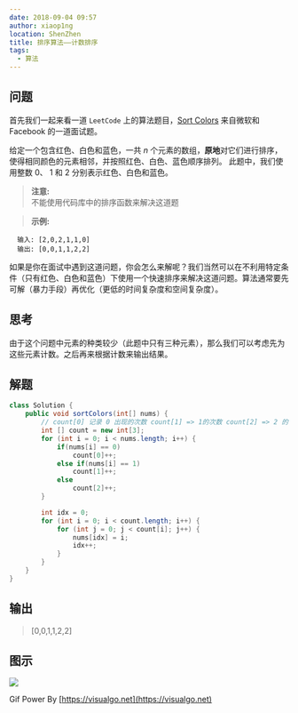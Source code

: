 ```yaml
---
date: 2018-09-04 09:57
author: xiaop1ng
location: ShenZhen
title: 排序算法——计数排序
tags:
  - 算法
---
```



## 问题

首先我们一起来看一道  `LeetCode`  上的算法题目，[Sort Colors](https://leetcode-cn.com/problems/sort-colors/description/) 来自微软和 Facebook 的一道面试题。
 
给定一个包含红色、白色和蓝色，一共 _n_ 个元素的数组，**原地**对它们进行排序，使得相同颜色的元素相邻，并按照红色、白色、蓝色顺序排列。
此题中，我们使用整数 0、 1 和 2 分别表示红色、白色和蓝色。
>  **注意:**   
不能使用代码库中的排序函数来解决这道题

>  **示例:** 

``` 
  输入: [2,0,2,1,1,0] 
  输出: [0,0,1,1,2,2] 
``` 
> 
>  
如果是你在面试中遇到这道问题，你会怎么来解呢？我们当然可以在不利用特定条件（只有红色、白色和蓝色）下使用一个快速排序来解决这道问题。算法通常要先可解（暴力手段）再优化（更低的时间复杂度和空间复杂度）。

 
## 思考

由于这个问题中元素的种类较少（此题中只有三种元素），那么我们可以考虑先为这些元素计数。之后再来根据计数来输出结果。

 
## 解题

```java
class Solution {
    public void sortColors(int[] nums) {
        // count[0] 记录 0 出现的次数 count[1] => 1的次数 count[2] => 2 的次数
        int [] count = new int[3]; 
        for (int i = 0; i < nums.length; i++) {
            if(nums[i] == 0)
                count[0]++;
            else if(nums[i] == 1)
                count[1]++;
            else
                count[2]++;
        }

        int idx = 0;
        for (int i = 0; i < count.length; i++) {
            for (int j = 0; j < count[i]; j++) {
                nums[idx] = i;
                idx++;
            }
        }
    }
}
```
## 输出
 
> [0,0,1,1,2,2]
 
## 图示

![](https://i.loli.net/2019/12/10/BsPgfxYl8eRZaXd.gif)

 
Gif Power By [https://visualgo.net](https://visualgo.net)
